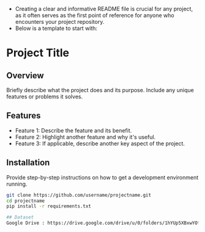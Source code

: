 * Creating a clear and informative README file is crucial for any project, as it often serves as the first point of reference for anyone who encounters your project repository.
* Below is a template to start with: 

# Project Title

## Overview
Briefly describe what the project does and its purpose. Include any unique features or problems it solves.

## Features
- Feature 1: Describe the feature and its benefit.
- Feature 2: Highlight another feature and why it's useful.
- Feature 3: If applicable, describe another key aspect of the project.

## Installation
Provide step-by-step instructions on how to get a development environment running.

```bash
git clone https://github.com/username/projectname.git
cd projectname
pip install -r requirements.txt

## Dataset
Google Drive : https://drive.google.com/drive/u/0/folders/1hYUp5XBxwYOfoLZZuGwi5PK2o5-y4Zo2?q=sharedwith:public%20parent:1hYUp5XBxwYOfoLZZuGwi5PK2o5-y4Zo2